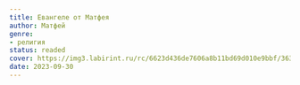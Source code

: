 ```yaml
---
title: Евангеле от Матфея
author: Матфей
genre:
- религия
status: readed
cover: https://img3.labirint.ru/rc/6623d436de7606a8b11bd69d010e9bbf/363x561q80/books54/539911/cover.jpg?1563940115
date: 2023-09-30
---
```


